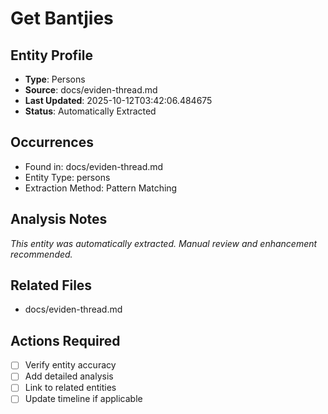 # Get Bantjies

## Entity Profile
- **Type**: Persons
- **Source**: docs/eviden-thread.md
- **Last Updated**: 2025-10-12T03:42:06.484675
- **Status**: Automatically Extracted

## Occurrences
- Found in: docs/eviden-thread.md
- Entity Type: persons
- Extraction Method: Pattern Matching

## Analysis Notes
*This entity was automatically extracted. Manual review and enhancement recommended.*

## Related Files
- docs/eviden-thread.md

## Actions Required
- [ ] Verify entity accuracy
- [ ] Add detailed analysis
- [ ] Link to related entities
- [ ] Update timeline if applicable
